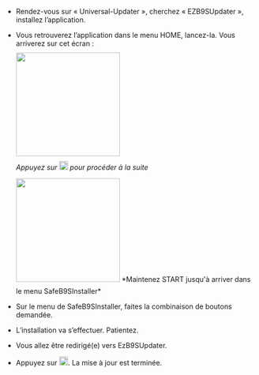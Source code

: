 - Rendez-vous sur « Universal-Updater », cherchez « EZB9SUpdater », installez l’application.

- Vous retrouverez l’application dans le menu HOME, lancez-la. Vous arriverez sur cet écran :  
  <img src="https://cdn.homebrew-france.site/docs/3ds/ezb9s1.png" width="210px" style="padding-block: 10px;" />  
  *Appuyez sur <img src="https://cdn.homebrew-france.site/docs/buttons/switch_a_button.png" width="18" height="18"> pour procéder à la suite*

  <img src="https://cdn.homebrew-france.site/docs/3ds/ezb9s2.png" width="210px" style="padding-bottom: 10px;" />
  *Maintenez START jusqu'à arriver dans le menu SafeB9SInstaller*

- Sur le menu de SafeB9SInstaller, faites la combinaison de boutons demandée.

- L’installation va s’effectuer. Patientez.

- Vous allez être redirigé(e) vers EzB9SUpdater.

- Appuyez sur <img src="https://cdn.homebrew-france.site/docs/buttons/switch_b_button.png" width="18" height="18">. La mise à jour est terminée.
